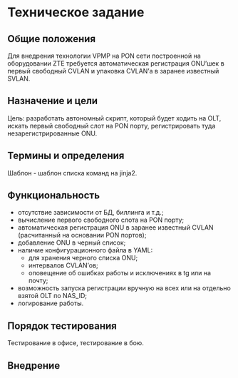 Техническое задание
==================

## Общие положения
Для внедрения технологии VPMP на PON сети построенной на оборудовании ZTE требуется автоматическая регистрация ONU’шек в первый свободный CVLAN и упаковка CVLAN’а в заранее известный SVLAN. 

## Назначение и цели
Цель: разработать автономный скрипт, который будет ходить на OLT, искать первый свободный слот на PON порту, регистрировать туда незарегистрированные ONU.

## Термины и определения
Шаблон - шаблон списка команд на jinja2.

## Функциональность
* отсутствие зависимости от БД, биллинга и т.д.;
* вычисление первого свободного слота на PON порту;
* автоматическая регистрация ONU в заранее известный CVLAN (расчитанный на основании PON портов);
* добавление ONU в черный список;
* наличие конфигурационного файла в YAML:
  - для хранения черного списка ONU;
  - интервалов CVLAN’ов;
  - оповещение об ошибках работы и исключениях в tg или на почту;
* возможность запуска регистрации вручную на всех или на отдельно взятой OLT по NAS_ID;
* логирование работы.

## Порядок тестирования
Тестирование в офисе, тестирование в бою.

## Внедрение
